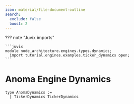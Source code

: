 ```yaml
---
icon: material/file-document-outline
search:
  exclude: false
  boost: 2
---
```


??? note "Juvix imports"

    ```juvix
    module node_architecture.engines.types.dynamics;
      import tutorial.engines.examples.ticker_dynamics open;
    ```

# Anoma Engine Dynamics

```
type AnomaDynamics :=
  | TickerDynamics TickerDynamics
```
